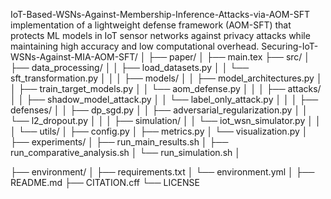 IoT-Based-WSNs-Against-Membership-Inference-Attacks-via-AOM-SFT
implementation of a lightweight defense framework (AOM-SFT) that protects ML models in IoT sensor networks against privacy attacks while maintaining high accuracy and low computational overhead.
Securing-IoT-WSNs-Against-MIA-AOM-SFT/
│
├── paper/
│   ├── main.tex
├── src/
│   ├── data_processing/
│   │   ├── load_datasets.py
│   │   └── sft_transformation.py
│   │
│   ├── models/
│   │   ├── model_architectures.py
│   │   ├── train_target_models.py
│   │   └── aom_defense.py
│   │
│   ├── attacks/
│   │   ├── shadow_model_attack.py
│   │   └── label_only_attack.py
│   │
│   ├── defenses/
│   │   ├── dp_sgd.py
│   │   ├── adversarial_regularization.py
│   │   └── l2_dropout.py
│   │
│   ├── simulation/
│   │   └── iot_wsn_simulator.py
│   │
│   └── utils/
│       ├── config.py
│       ├── metrics.py
│       └── visualization.py
│
├── experiments/
│   ├── run_main_results.sh
│   ├── run_comparative_analysis.sh
│   └── run_simulation.sh
│

├── environment/
│   ├── requirements.txt
│   └── environment.yml
│
├── README.md
├── CITATION.cff
└── LICENSE
